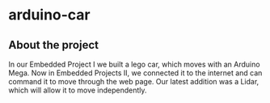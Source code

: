 # arduino-car

## About the project

In our Embedded Project I we built a lego car, which moves with an Arduino Mega. Now in Embedded Projects II, we connected it to the internet and can command it to move through the web page. Our latest addition was a Lidar, which will allow it to move independently.

